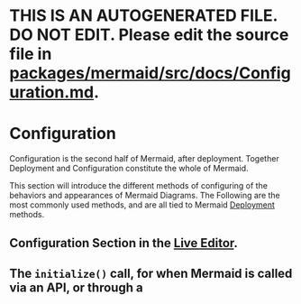 # THIS IS AN AUTOGENERATED FILE. DO NOT EDIT. Please edit the source file in [packages/mermaid/src/docs/Configuration.md](../packages/mermaid/src/docs/Configuration.md).

# Configuration

Configuration is the second half of Mermaid, after deployment. Together Deployment and Configuration constitute the whole of Mermaid.

This section will introduce the different methods of configuring of the behaviors and appearances of Mermaid Diagrams.
The Following are the most commonly used methods, and are all tied to Mermaid [Deployment](./n00b-gettingStarted.md) methods.

## Configuration Section in the [Live Editor](https://mermaid.live/).

## The `initialize()` call, for when Mermaid is called via an API, or through a <script> tag.

## [Directives](./directives.md),

Directives allows limited reconfiguration of a diagram just before it is rendered. It can alter the font style, color and other aesthetic aspects of the diagram. You can pass a directive alongside your definition inside `%%{ }%%`, either above or below your diagram definition.

## Theme Creation:

An application of using Directives to change [Themes](./theming.md). `Theme` is an value within mermaid's configuration that dictates the color scheme for diagrams.

If you are interested in altering and customizing your Mermaid Diagrams, you will find the methods and values available for [Configuration](./Setup.md) here. It includes themes
